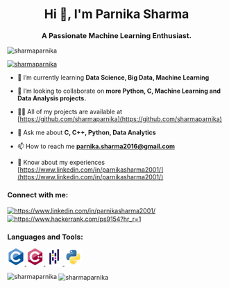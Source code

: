 <h1 align="center">Hi 👋, I'm Parnika Sharma</h1>
<h3 align="center">A Passionate Machine Learning Enthusiast.</h3>

<p align="left"> <img src="https://komarev.com/ghpvc/?username=sharmaparnika&label=Profile%20views&color=0e75b6&style=flat" alt="sharmaparnika" /> </p>

<p align="left"> <a href="https://github.com/ryo-ma/github-profile-trophy"><img src="https://github-profile-trophy.vercel.app/?username=sharmaparnika" alt="sharmaparnika" /></a> </p>

- 🌱 I’m currently learning **Data Science, Big Data, Machine Learning**

- 👯 I’m looking to collaborate on **more Python, C, Machine Learning and Data Analysis projects.**

- 👨‍💻 All of my projects are available at [https://github.com/sharmaparnika](https://github.com/sharmaparnika)

- 💬 Ask me about **C, C++, Python, Data Analytics**

- 📫 How to reach me **parnika.sharma2016@gmail.com**

- 📄 Know about my experiences [https://www.linkedin.com/in/parnikasharma2001/](https://www.linkedin.com/in/parnikasharma2001/)

<h3 align="left">Connect with me:</h3>
<p align="left">
<a href="https://linkedin.com/in/https://www.linkedin.com/in/parnikasharma2001/" target="blank"><img align="center" src="https://raw.githubusercontent.com/rahuldkjain/github-profile-readme-generator/master/src/images/icons/Social/linked-in-alt.svg" alt="https://www.linkedin.com/in/parnikasharma2001/" height="30" width="40" /></a>
<a href="https://www.hackerrank.com/https://www.hackerrank.com/ps9154?hr_r=1" target="blank"><img align="center" src="https://raw.githubusercontent.com/rahuldkjain/github-profile-readme-generator/master/src/images/icons/Social/hackerrank.svg" alt="https://www.hackerrank.com/ps9154?hr_r=1" height="30" width="40" /></a>
</p>

<h3 align="left">Languages and Tools:</h3>
<p align="left"> <a href="https://www.cprogramming.com/" target="_blank" rel="noreferrer"> <img src="https://raw.githubusercontent.com/devicons/devicon/master/icons/c/c-original.svg" alt="c" width="40" height="40"/> </a> <a href="https://www.w3schools.com/cpp/" target="_blank" rel="noreferrer"> <img src="https://raw.githubusercontent.com/devicons/devicon/master/icons/cplusplus/cplusplus-original.svg" alt="cplusplus" width="40" height="40"/> </a> <a href="https://pandas.pydata.org/" target="_blank" rel="noreferrer"> <img src="https://raw.githubusercontent.com/devicons/devicon/2ae2a900d2f041da66e950e4d48052658d850630/icons/pandas/pandas-original.svg" alt="pandas" width="40" height="40"/> </a> <a href="https://www.python.org" target="_blank" rel="noreferrer"> <img src="https://raw.githubusercontent.com/devicons/devicon/master/icons/python/python-original.svg" alt="python" width="40" height="40"/> </a> </p>

<p><img align="left" src="https://github-readme-stats.vercel.app/api/top-langs?username=sharmaparnika&show_icons=true&locale=en&layout=compact" alt="sharmaparnika" /></p>

<p>&nbsp;<img align="center" src="https://github-readme-stats.vercel.app/api?username=sharmaparnika&show_icons=true&locale=en" alt="sharmaparnika" /></p>
